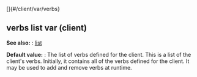 []{#/client/var/verbs}
  ## verbs list var (client)
  **See also:**
  :   [list](ref/list)
  <!-- -->
  **Default value:**
  :   The list of verbs defined for the client.
  This is a list of the client\'s verbs. Initially, it contains all of the
  verbs defined for the client. It may be used to add and remove verbs at
  runtime.